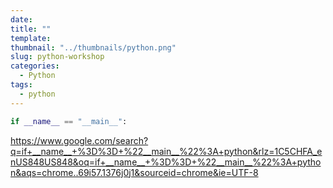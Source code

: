 ```yaml
---
date: 
title: ""
template: 
thumbnail: "../thumbnails/python.png"
slug: python-workshop
categories:
  - Python
tags:
  - python
---
```


```python
if __name__ == "__main__":
```

https://www.google.com/search?q=if+__name__+%3D%3D+%22__main__%22%3A+python&rlz=1C5CHFA_enUS848US848&oq=if+__name__+%3D%3D+%22__main__%22%3A+python&aqs=chrome..69i57.1376j0j1&sourceid=chrome&ie=UTF-8